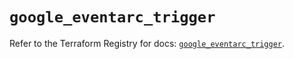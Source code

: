 # `google_eventarc_trigger`

Refer to the Terraform Registry for docs: [`google_eventarc_trigger`](https://registry.terraform.io/providers/hashicorp/google/6.23.0/docs/resources/eventarc_trigger).

